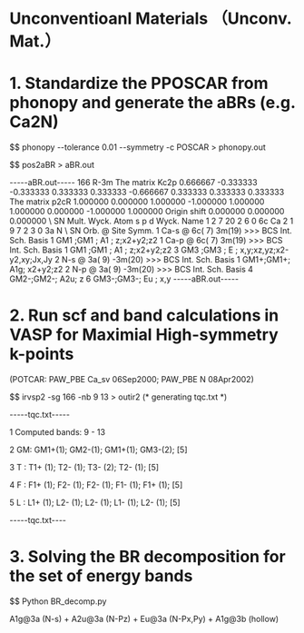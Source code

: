 # Unconventioanl Materials （Unconv. Mat.）

# 1. Standardize the PPOSCAR from phonopy and generate the aBRs (e.g. Ca2N)

$$ phonopy  --tolerance 0.01 --symmetry -c POSCAR > phonopy.out

$$ pos2aBR > aBR.out


-----aBR.out-----
                           166 R-3m
                           The matrix Kc2p
    0.666667   -0.333333   -0.333333
    0.333333    0.333333   -0.666667
    0.333333    0.333333    0.333333
 The matrix p2cR
    1.000000    0.000000    1.000000
   -1.000000    1.000000    1.000000
    0.000000   -1.000000    1.000000
 Origin shift
    0.000000    0.000000    0.000000
 \\
  SN  Mult. Wyck. Atom  s    p    d  Wyck. Name
    1    2    7   20    2    6    0    6c   Ca
    2    1    9    7    2    3    0    3a   N
 \\
  SN  Orb. @ Site     Symm.
   1  Ca-s @ 6c( 7)    3m(19) >>>   BCS  Int. Sch.      Basis
                                 1  GM1 ;GM1 ; A1 ;     z;x2+y2;z2
   1  Ca-p @ 6c( 7)    3m(19) >>>   BCS  Int. Sch.      Basis
                                 1  GM1 ;GM1 ; A1 ;     z;x2+y2;z2
                                 3  GM3 ;GM3 ; E  ;     x,y;xz,yz;x2-y2,xy;Jx,Jy
   2   N-s @ 3a( 9)   -3m(20) >>>   BCS  Int. Sch.      Basis
                                 1  GM1+;GM1+; A1g;     x2+y2;z2
   2   N-p @ 3a( 9)   -3m(20) >>>   BCS  Int. Sch.      Basis
                                 4  GM2-;GM2-; A2u;     z
                                 6  GM3-;GM3-; Eu ;     x,y
-----aBR.out-----


# 2. Run scf and band calculations in VASP for Maximial High-symmetry k-points 

(POTCAR: PAW_PBE Ca_sv 06Sep2000; PAW_PBE N 08Apr2002) 

$$ irvsp2 -sg 166 -nb 9 13 > outir2    (* generating tqc.txt *)

-----tqc.txt-----

  1 Computed bands:  9 - 13
  
  2 GM: GM1+(1); GM2-(1); GM1+(1); GM3-(2); [5]
  
  3 T : T1+ (1); T2- (1); T3- (2); T2- (1); [5]
  
  4 F : F1+ (1); F2- (1); F2- (1); F1- (1); F1+ (1); [5]
  
  5 L : L1+ (1); L2- (1); L2- (1); L1- (1); L2- (1); [5]
  
-----tqc.txt----

# 3. Solving the BR decomposition for the set of energy bands

$$ Python BR_decomp.py 

  A1g@3a (N-s) + A2u@3a (N-Pz) + Eu@3a (N-Px,Py) + A1g@3b (hollow)
  

